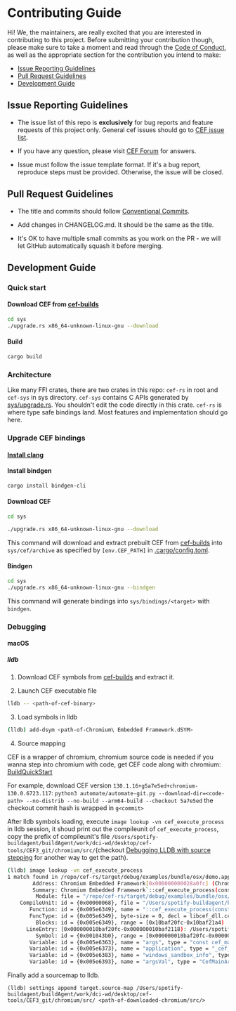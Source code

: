 # Contributing Guide

Hi! We, the maintainers, are really excited that you are interested in contributing to this project. Before submitting your contribution though, please make sure to take a moment and read through the [Code of Conduct](CODE_OF_CONDUCT.md), as well as the appropriate section for the contribution you intend to make:

- [Issue Reporting Guidelines](#issue-reporting-guidelines)
- [Pull Request Guidelines](#pull-request-guidelines)
- [Development Guide](#development-guide)

## Issue Reporting Guidelines

- The issue list of this repo is **exclusively** for bug reports and feature requests of this project only. General cef issues should go to [CEF issue list](https://github.com/chromiumembedded/cef/issues).

- If you have any question, please visit [CEF Forum](https://magpcss.org/ceforum/index.php) for answers.

- Issue must follow the issue template format. If it's a bug report, reproduce steps must be provided. Otherwise, the issue will be closed.

## Pull Request Guidelines

- The title and commits should follow [Conventional Commits](https://www.conventionalcommits.org/en/v1.0.0-beta.4/).

- Add changes in CHANGELOG.md. It should be the same as the title.

- It's OK to have multiple small commits as you work on the PR - we will let GitHub automatically squash it before merging.

## Development Guide

### Quick start

#### Download CEF from [cef-builds](https://cef-builds.spotifycdn.com/index.html)

```sh
cd sys
./upgrade.rs x86_64-unknown-linux-gnu --download
```

#### Build

```sh
cargo build
```

### Architecture

Like many FFI crates, there are two crates in this repo: `cef-rs` in root and `cef-sys` in sys directory. `cef-sys` contains C APIs generated by [sys/upgrade.rs](./sys/upgrade.rs). You shouldn't edit the code directly in this crate. `cef-rs` is where type safe bindings land. Most features and implementation should go here.

### Upgrade CEF bindings

#### [Install clang](https://github.com/rust-lang/rust-bindgen/blob/main/book/src/requirements.md#clang)

#### Install bindgen

```sh
cargo install bindgen-cli
```

#### Download CEF

```sh
cd sys

./upgrade.rs x86_64-unknown-linux-gnu --download
```
This command will download and extract prebuilt CEF from [cef-builds](https://cef-builds.spotifycdn.com/index.html) into `sys/cef/archive` as specified by `[env.CEF_PATH]` in [.cargo/config.toml](./.cargo/config.toml).

#### Bindgen

```sh
cd sys
./upgrade.rs x86_64-unknown-linux-gnu --bindgen
```
This command will generate bindings into `sys/bindings/<target>` with `bindgen`.

### Debugging

#### macOS

##### lldb

1. Download CEF symbols from [cef-builds](https://cef-builds.spotifycdn.com/index.html) and extract it.

2. Launch CEF executable file

```sh
lldb -- <path-of-cef-binary>
```

3. Load symbols in lldb

```sh
(lldb) add-dsym <path-of-Chromium\ Embedded Framework.dSYM>
```

4. Source mapping

CEF is a wrapper of chromium, chromium source code is needed if you wanna step into chromium with code, get CEF code along with chromium: [BuildQuickStart](https://bitbucket.org/chromiumembedded/cef/wiki/MasterBuildQuickStart.md)

For example, download CEF version `130.1.16+g5a7e5ed+chromium-130.0.6723.117`: `python3 automate/automate-git.py --download-dir=<code-path> --no-distrib --no-build --arm64-build --checkout 5a7e5ed` the checkout commit hash is wrapped in `g<commit>`

After lldb symbols loading, execute `image lookup -vn cef_execute_process` in lldb session, it shoud print out the
compileunit of `cef_execute_process`, copy the prefix of compileunit's file `/Users/spotify-buildagent/buildAgent/work/dci-wd/desktop/cef-tools/CEF3_git/chromium/src/`(checkout [Debugging LLDB with source stepping](https://werat.dev/blog/debugging-lldb-with-source-stepping/) for another way to get the path).

```sh
(lldb) image lookup -vn cef_execute_process
1 match found in /repo/cef-rs/target/debug/examples/bundle/osx/demo.app/Contents/Frameworks/Chromium Embedded Framework.framework/Chromium Embedded Framework:
        Address: Chromium Embedded Framework[0x000000000028a0fc] (Chromium Embedded Framework.__TEXT.__text + 2646268)
        Summary: Chromium Embedded Framework`::cef_execute_process(const cef_main_args_t *, _cef_app_t *, void *) at libcef_dll.cc:66:7
         Module: file = "/repo/cef-rs/target/debug/examples/bundle/osx/demo.app/Contents/Frameworks/Chromium Embedded Framework.framework/Chromium Embedded Framework", arch = "arm64"
    CompileUnit: id = {0x00000068}, file = "/Users/spotify-buildagent/buildAgent/work/dci-wd/desktop/cef-tools/CEF3_git/chromium/src/cef/libcef_dll/libcef_dll.cc", language = "c++14"
       Function: id = {0x005e6349}, name = "::cef_execute_process(const cef_main_args_t *, _cef_app_t *, void *)", range = [0x000000010baf20fc-0x000000010baf21a4)
       FuncType: id = {0x005e6349}, byte-size = 0, decl = libcef_dll.cc:59, compiler_type = "int (const cef_main_args_t *, struct _cef_app_t *, void *)"
         Blocks: id = {0x005e6349}, range = [0x10baf20fc-0x10baf21a4)
      LineEntry: [0x000000010baf20fc-0x000000010baf2118): /Users/spotify-buildagent/buildAgent/work/dci-wd/desktop/cef-tools/CEF3_git/chromium/src/cef/libcef_dll/libcef_dll.cc:66:7
         Symbol: id = {0x001043b0}, range = [0x000000010baf20fc-0x000000010baf21a4), name="cef_execute_process"
       Variable: id = {0x005e6363}, name = "args", type = "const cef_main_args_t *", valid ranges = <block>, location = [0x000000000028a0fc, 0x000000000028a12c) -> DW_OP_reg0 W0, decl = libcef_dll.cc:59
       Variable: id = {0x005e6373}, name = "application", type = "_cef_app_t *", valid ranges = <block>, location = [0x000000000028a0fc, 0x000000000028a11c) -> DW_OP_reg1 W1, decl = libcef_dll.cc:60
       Variable: id = {0x005e6383}, name = "windows_sandbox_info", type = "void *", valid ranges = <block>, location = [0x000000000028a0fc, 0x000000000028a118) -> DW_OP_reg2 W2, decl = libcef_dll.cc:61
       Variable: id = {0x005e6393}, name = "argsVal", type = "CefMainArgs", valid ranges = <block>, location = DW_OP_breg31 WSP+0, decl = libcef_dll.cc:72
```

Finally add a sourcemap to lldb.

```
(lldb) settings append target.source-map /Users/spotify-buildagent/buildAgent/work/dci-wd/desktop/cef-tools/CEF3_git/chromium/src/ <path-of-downloaded-chromium/src/>
```


